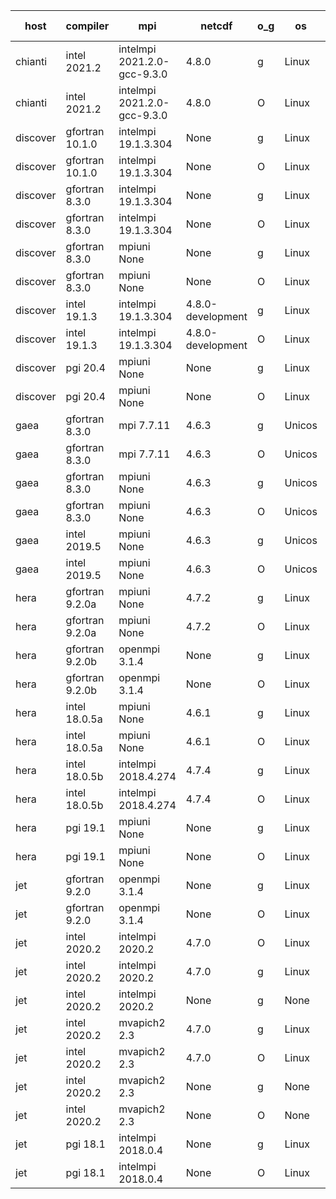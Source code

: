 

| host     | compiler                              | mpi                      | netcdf        | o_g        | os       | build       | u_pass          | u_fail          | s_pass            | s_fail            | e_pass             | e_fail             | nuopc_pass       | nuopc_fail       | artifacts link          |
|----------|---------------------------------------|--------------------------|---------------|------------|----------|-------------|-----------------|-----------------|-------------------|-------------------|--------------------|--------------------|------------------|------------------|-------------------------|
| chianti | intel 2021.2 | intelmpi 2021.2.0-gcc-9.3.0  | 4.8.0  | g | Linux | PASS | 13873 | 0 | 49 | 0 | 80 | 0 | 52 | 0 | <a href="https://github.com/esmf-org/esmf-test-artifacts/tree/40f396b0fc232b9a246b8fd4514573d1ba0144f6/develop/intel/2021.2/g/intelmpi/2021.2.0-gcc-9.3.0" target="_blank">40f396b</a> | 
| chianti | intel 2021.2 | intelmpi 2021.2.0-gcc-9.3.0  | 4.8.0  | O | Linux | PASS | 13873 | 0 | 49 | 0 | 80 | 0 | 52 | 0 | <a href="https://github.com/esmf-org/esmf-test-artifacts/tree/6ebe2e30d11f765f0c051ff008e30d56819a4bbf/develop/intel/2021.2/O/intelmpi/2021.2.0-gcc-9.3.0" target="_blank">6ebe2e3</a> | 
| discover | gfortran 10.1.0 | intelmpi 19.1.3.304  | None  | g | Linux | PASS | 13858 | 15 | 49 | 0 | 80 | 0 | 52 | 0 | <a href="https://github.com/esmf-org/esmf-test-artifacts/tree/f3c9bd04ae9812ff434c4728a08f11407ece5ffa/develop/gfortran/10.1.0/g/intelmpi/19.1.3.304" target="_blank">f3c9bd0</a> | 
| discover | gfortran 10.1.0 | intelmpi 19.1.3.304  | None  | O | Linux | PASS | 13858 | 15 | 49 | 0 | 80 | 0 | 52 | 0 | <a href="https://github.com/esmf-org/esmf-test-artifacts/tree/d8184d0d3685b7561fc6ca6c54eb2bf99d949fbc/develop/gfortran/10.1.0/O/intelmpi/19.1.3.304" target="_blank">d8184d0</a> | 
| discover | gfortran 8.3.0 | intelmpi 19.1.3.304  | None  | g | Linux | PASS | 13858 | 15 | 49 | 0 | 80 | 0 | 52 | 0 | <a href="https://github.com/esmf-org/esmf-test-artifacts/tree/cd4ba97b729f21a9f502f8fa9b812df20eeccdec/develop/gfortran/8.3.0/g/intelmpi/19.1.3.304" target="_blank">cd4ba97</a> | 
| discover | gfortran 8.3.0 | intelmpi 19.1.3.304  | None  | O | Linux | PASS | 13858 | 15 | 49 | 0 | 80 | 0 | 52 | 0 | <a href="https://github.com/esmf-org/esmf-test-artifacts/tree/b1f4d5077d33ee13fd19e092e97f45e168703e9d/develop/gfortran/8.3.0/O/intelmpi/19.1.3.304" target="_blank">b1f4d50</a> | 
| discover | gfortran 8.3.0 | mpiuni None  | None  | g | Linux | PASS | 12317 | 0 | 8 | 0 | 43 | 0 | None | None | <a href="https://github.com/esmf-org/esmf-test-artifacts/tree/a53762a4b55b7d650e0f4ac8a3680ae0a3a1ccc3/develop/gfortran/8.3.0/g/mpiuni/None" target="_blank">a53762a</a> | 
| discover | gfortran 8.3.0 | mpiuni None  | None  | O | Linux | PASS | 12317 | 0 | 8 | 0 | 43 | 0 | None | None | <a href="https://github.com/esmf-org/esmf-test-artifacts/tree/e73334db42afc142070ef657874ba21d5931b515/develop/gfortran/8.3.0/O/mpiuni/None" target="_blank">e73334d</a> | 
| discover | intel 19.1.3 | intelmpi 19.1.3.304  | 4.8.0-development  | g | Linux | PASS | 13873 | 0 | 49 | 0 | 80 | 0 | 52 | 0 | <a href="https://github.com/esmf-org/esmf-test-artifacts/tree/81085814359ad61c663b90adde98ad0524e1e588/develop/intel/19.1.3/g/intelmpi/19.1.3.304" target="_blank">8108581</a> | 
| discover | intel 19.1.3 | intelmpi 19.1.3.304  | 4.8.0-development  | O | Linux | PASS | 13873 | 0 | 49 | 0 | 80 | 0 | 52 | 0 | <a href="https://github.com/esmf-org/esmf-test-artifacts/tree/1dfc08b256200efc85a592e4ef75765e6957898a/develop/intel/19.1.3/O/intelmpi/19.1.3.304" target="_blank">1dfc08b</a> | 
| discover | pgi 20.4 | mpiuni None  | None  | g | Linux | PASS | 11686 | 631 | 4 | 4 | 40 | 3 | None | None | <a href="https://github.com/esmf-org/esmf-test-artifacts/tree/88e0017cfc80f99c0c0f3e5c85da891f352aaea7/develop/pgi/20.4/g/mpiuni/None" target="_blank">88e0017</a> | 
| discover | pgi 20.4 | mpiuni None  | None  | O | Linux | PASS | 11686 | 631 | 6 | 2 | 40 | 3 | None | None | <a href="https://github.com/esmf-org/esmf-test-artifacts/tree/6b1df7306e143f64525bc758ff86ba99cb386663/develop/pgi/20.4/O/mpiuni/None" target="_blank">6b1df73</a> | 
| gaea | gfortran 8.3.0 | mpi 7.7.11  | 4.6.3  | g | Unicos | PASS | None | None | None | None | None | None | None | None | <a href="https://github.com/esmf-org/esmf-test-artifacts/tree/18ac07faa31f3b1eaa6a8f1e3c60c03d74289985/develop/gfortran/8.3.0/g/mpi/7.7.11" target="_blank">18ac07f</a> | 
| gaea | gfortran 8.3.0 | mpi 7.7.11  | 4.6.3  | O | Unicos | PASS | None | None | None | None | None | None | None | None | <a href="https://github.com/esmf-org/esmf-test-artifacts/tree/cf779ea4350dcd33a065ac6e80bd3473932a12a9/develop/gfortran/8.3.0/O/mpi/7.7.11" target="_blank">cf779ea</a> | 
| gaea | gfortran 8.3.0 | mpiuni None  | 4.6.3  | g | Unicos | PASS | None | None | None | None | None | None | None | None | <a href="https://github.com/esmf-org/esmf-test-artifacts/tree/dd2a3ca1d58fe8a1529bbcace2dc1004c6144ae6/develop/gfortran/8.3.0/g/mpiuni/None" target="_blank">dd2a3ca</a> | 
| gaea | gfortran 8.3.0 | mpiuni None  | 4.6.3  | O | Unicos | PASS | None | None | None | None | None | None | None | None | <a href="https://github.com/esmf-org/esmf-test-artifacts/tree/f7d89c5126e8314771f6ae653b6c03db73e06eae/develop/gfortran/8.3.0/O/mpiuni/None" target="_blank">f7d89c5</a> | 
| gaea | intel 2019.5 | mpiuni None  | 4.6.3  | g | Unicos | FAIL | None | None | None | None | None | None | None | None | <a href="https://github.com/esmf-org/esmf-test-artifacts/tree/fa8dd3b7a9874b6b5f7a45d37976f3e2058ff4b9/develop/intel/2019.5/g/mpiuni/None" target="_blank">fa8dd3b</a> | 
| gaea | intel 2019.5 | mpiuni None  | 4.6.3  | O | Unicos | FAIL | None | None | None | None | None | None | None | None | <a href="https://github.com/esmf-org/esmf-test-artifacts/tree/2a993fbe856b51e952f333ad1b1d5b7052420be8/develop/intel/2019.5/O/mpiuni/None" target="_blank">2a993fb</a> | 
| hera | gfortran 9.2.0a | mpiuni None  | 4.7.2  | g | Linux | PASS | None | None | None | None | None | None | None | None | <a href="https://github.com/esmf-org/esmf-test-artifacts/tree/0bb57197facf70eac686efaa1179399361f14183/develop/gfortran/9.2.0a/g/mpiuni/None" target="_blank">0bb5719</a> | 
| hera | gfortran 9.2.0a | mpiuni None  | 4.7.2  | O | Linux | PASS | None | None | None | None | None | None | None | None | <a href="https://github.com/esmf-org/esmf-test-artifacts/tree/c89da83692f5e61537b386ef09f6bd7cee239743/develop/gfortran/9.2.0a/O/mpiuni/None" target="_blank">c89da83</a> | 
| hera | gfortran 9.2.0b | openmpi 3.1.4  | None  | g | Linux | PASS | None | None | None | None | None | None | None | None | <a href="https://github.com/esmf-org/esmf-test-artifacts/tree/0ad496e2d8013b72efcea348162eff0bb2031fec/develop/gfortran/9.2.0b/g/openmpi/3.1.4" target="_blank">0ad496e</a> | 
| hera | gfortran 9.2.0b | openmpi 3.1.4  | None  | O | Linux | PASS | 13873 | 0 | 49 | 0 | 80 | 0 | 52 | 0 | <a href="https://github.com/esmf-org/esmf-test-artifacts/tree/ec12eb1e5fd80ca638c2b51680bc510602579aee/develop/gfortran/9.2.0b/O/openmpi/3.1.4" target="_blank">ec12eb1</a> | 
| hera | intel 18.0.5a | mpiuni None  | 4.6.1  | g | Linux | PASS | None | None | None | None | None | None | None | None | <a href="https://github.com/esmf-org/esmf-test-artifacts/tree/73a2cd1357cbeaa94b592d241b9fe9a72e8ffccb/develop/intel/18.0.5a/g/mpiuni/None" target="_blank">73a2cd1</a> | 
| hera | intel 18.0.5a | mpiuni None  | 4.6.1  | O | Linux | PASS | None | None | None | None | None | None | None | None | <a href="https://github.com/esmf-org/esmf-test-artifacts/tree/286f6a04a79de2e567d1ece0914ec15e944261b3/develop/intel/18.0.5a/O/mpiuni/None" target="_blank">286f6a0</a> | 
| hera | intel 18.0.5b | intelmpi 2018.4.274  | 4.7.4  | g | Linux | PASS | None | None | None | None | None | None | None | None | <a href="https://github.com/esmf-org/esmf-test-artifacts/tree/62c6988d8a07de72248ad182536663882cf0af91/develop/intel/18.0.5b/g/intelmpi/2018.4.274" target="_blank">62c6988</a> | 
| hera | intel 18.0.5b | intelmpi 2018.4.274  | 4.7.4  | O | Linux | PASS | None | None | None | None | None | None | None | None | <a href="https://github.com/esmf-org/esmf-test-artifacts/tree/c0385151a25672773ab09f0cd3386e6d706f14cf/develop/intel/18.0.5b/O/intelmpi/2018.4.274" target="_blank">c038515</a> | 
| hera | pgi 19.1 | mpiuni None  | None  | g | Linux | PASS | None | None | None | None | None | None | None | None | <a href="https://github.com/esmf-org/esmf-test-artifacts/tree/c9bff5b48f28b3dd63738f6e3a8430d94e9ebdba/develop/pgi/19.1/g/mpiuni/None" target="_blank">c9bff5b</a> | 
| hera | pgi 19.1 | mpiuni None  | None  | O | Linux | PASS | None | None | None | None | None | None | None | None | <a href="https://github.com/esmf-org/esmf-test-artifacts/tree/68c6fb17e99e3d8e7e2ff1cfa77c613d91b182ed/develop/pgi/19.1/O/mpiuni/None" target="_blank">68c6fb1</a> | 
| jet | gfortran 9.2.0 | openmpi 3.1.4  | None  | g | Linux | PASS | 13873 | 0 | 49 | 0 | 80 | 0 | 52 | 0 | <a href="https://github.com/esmf-org/esmf-test-artifacts/tree/c88bf91b57f7f54bbb5b2a3d3d91df98c553cf3f/develop/gfortran/9.2.0/g/openmpi/3.1.4" target="_blank">c88bf91</a> | 
| jet | gfortran 9.2.0 | openmpi 3.1.4  | None  | O | Linux | PASS | 13873 | 0 | 49 | 0 | 80 | 0 | 52 | 0 | <a href="https://github.com/esmf-org/esmf-test-artifacts/tree/93d9e5ca134b1a25f756c6b72409248909a4c959/develop/gfortran/9.2.0/O/openmpi/3.1.4" target="_blank">93d9e5c</a> | 
| jet | intel 2020.2 | intelmpi 2020.2  | 4.7.0  | O | Linux | PASS | 13873 | 0 | 49 | 0 | 80 | 0 | 52 | 0 | <a href="https://github.com/esmf-org/esmf-test-artifacts/tree/f4b20a0ca709eac880248caa0b84f67c0db548d0/develop/intel/2020.2/O/intelmpi/2020.2" target="_blank">f4b20a0</a> | 
| jet | intel 2020.2 | intelmpi 2020.2  | 4.7.0  | g | Linux | PASS | 13873 | 0 | 49 | 0 | 80 | 0 | 52 | 0 | <a href="https://github.com/esmf-org/esmf-test-artifacts/tree/a969ab5e39303a5d2bf43e3a70a72a3ee6468460/develop/intel/2020.2/g/intelmpi/2020.2" target="_blank">a969ab5</a> | 
| jet | intel 2020.2 | intelmpi 2020.2  | None  | g | None | FAIL | None | None | None | None | None | None | None | None | <a href="https://github.com/esmf-org/esmf-test-artifacts/tree/42b9ecdf381ababccbf3881f3bf8c25beadd9a07/develop/intel/2020.2/g/intelmpi/2020.2" target="_blank">42b9ecd</a> | 
| jet | intel 2020.2 | mvapich2 2.3  | 4.7.0  | g | Linux | FAIL | None | None | None | None | None | None | None | None | <a href="https://github.com/esmf-org/esmf-test-artifacts/tree/7a8b3e8e3011cac3ee6aead99d3ee868400e48a0/develop/intel/2020.2/g/mvapich2/2.3" target="_blank">7a8b3e8</a> | 
| jet | intel 2020.2 | mvapich2 2.3  | 4.7.0  | O | Linux | FAIL | None | None | None | None | None | None | None | None | <a href="https://github.com/esmf-org/esmf-test-artifacts/tree/b293df7db1a44e47bf0115267343e1791c1eca19/develop/intel/2020.2/O/mvapich2/2.3" target="_blank">b293df7</a> | 
| jet | intel 2020.2 | mvapich2 2.3  | None  | g | None | FAIL | None | None | None | None | None | None | None | None | <a href="https://github.com/esmf-org/esmf-test-artifacts/tree/790d958e54c5b85dcd97a8427db3f43fbbb1bd2f/develop/intel/2020.2/g/mvapich2/2.3" target="_blank">790d958</a> | 
| jet | intel 2020.2 | mvapich2 2.3  | None  | O | None | FAIL | None | None | None | None | None | None | None | None | <a href="https://github.com/esmf-org/esmf-test-artifacts/tree/eca8104eb3b3f66bbd0ee7cdb7bcd43d2c7ce412/develop/intel/2020.2/O/mvapich2/2.3" target="_blank">eca8104</a> | 
| jet | pgi 18.1 | intelmpi 2018.0.4  | None  | g | Linux | FAIL | None | None | None | None | None | None | None | None | <a href="https://github.com/esmf-org/esmf-test-artifacts/tree/3441889b801c6a77f58a2a3b9ba60d68e4588d24/develop/pgi/18.1/g/intelmpi/2018.0.4" target="_blank">3441889</a> | 
| jet | pgi 18.1 | intelmpi 2018.0.4  | None  | O | Linux | FAIL | None | None | None | None | None | None | None | None | <a href="https://github.com/esmf-org/esmf-test-artifacts/tree/47d17300fcb9e6dea516b8811d9d0c5f0d63333e/develop/pgi/18.1/O/intelmpi/2018.0.4" target="_blank">47d1730</a> | 
